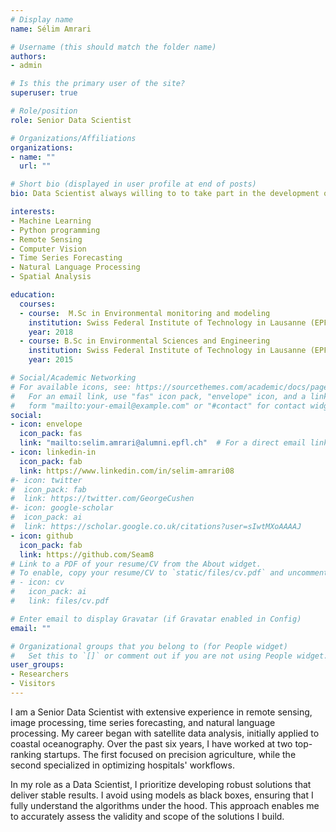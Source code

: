 ```yaml
---
# Display name
name: Sélim Amrari

# Username (this should match the folder name)
authors:
- admin

# Is this the primary user of the site?
superuser: true

# Role/position
role: Senior Data Scientist

# Organizations/Affiliations
organizations:
- name: ""
  url: ""

# Short bio (displayed in user profile at end of posts)
bio: Data Scientist always willing to to take part in the development of high-impact M-L applications.

interests:
- Machine Learning
- Python programming
- Remote Sensing
- Computer Vision
- Time Series Forecasting
- Natural Language Processing
- Spatial Analysis

education:
  courses:
  - course:  M.Sc in Environmental monitoring and modeling
    institution: Swiss Federal Institute of Technology in Lausanne (EPFL)
    year: 2018
  - course: B.Sc in Environmental Sciences and Engineering
    institution: Swiss Federal Institute of Technology in Lausanne (EPFL)
    year: 2015

# Social/Academic Networking
# For available icons, see: https://sourcethemes.com/academic/docs/page-builder/#icons
#   For an email link, use "fas" icon pack, "envelope" icon, and a link in the
#   form "mailto:your-email@example.com" or "#contact" for contact widget.
social:
- icon: envelope
  icon_pack: fas
  link: "mailto:selim.amrari@alumni.epfl.ch"  # For a direct email link, use "mailto:test@example.org".
- icon: linkedin-in
  icon_pack: fab
  link: https://www.linkedin.com/in/selim-amrari08
#- icon: twitter
#  icon_pack: fab
#  link: https://twitter.com/GeorgeCushen
#- icon: google-scholar
#  icon_pack: ai
#  link: https://scholar.google.co.uk/citations?user=sIwtMXoAAAAJ
- icon: github
  icon_pack: fab
  link: https://github.com/Seam8
# Link to a PDF of your resume/CV from the About widget.
# To enable, copy your resume/CV to `static/files/cv.pdf` and uncomment the lines below.
# - icon: cv
#   icon_pack: ai
#   link: files/cv.pdf

# Enter email to display Gravatar (if Gravatar enabled in Config)
email: ""

# Organizational groups that you belong to (for People widget)
#   Set this to `[]` or comment out if you are not using People widget.
user_groups:
- Researchers
- Visitors
---
```


I am a Senior Data Scientist with extensive experience in remote sensing, image processing, time series forecasting, and natural language processing. My career began with satellite data analysis, initially applied to coastal oceanography. Over the past six years, I have worked at two top-ranking startups. The first focused on precision agriculture, while the second specialized in optimizing hospitals' workflows.

In my role as a Data Scientist, I prioritize developing robust solutions that deliver stable results. I avoid using models as black boxes, ensuring that I fully understand the algorithms under the hood. This approach enables me to accurately assess the validity and scope of the solutions I build.